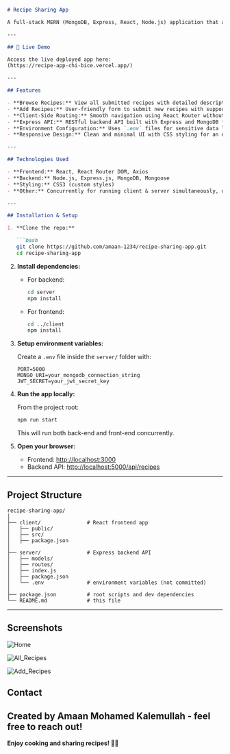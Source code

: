 ````markdown
# Recipe Sharing App

A full-stack MERN (MongoDB, Express, React, Node.js) application that allows users to share, browse, edit, and delete recipes. The app features user-friendly forms with multi-line inputs, rich recipe details (ingredients, steps), and responsive UI with React Router for seamless navigation.

---

## 🚀 Live Demo

Access the live deployed app here:  
(https://recipe-app-chi-bice.vercel.app/)

---

## Features

- **Browse Recipes:** View all submitted recipes with detailed descriptions, ingredients, and step-by-step instructions.
- **Add Recipes:** User-friendly form to submit new recipes with support for multi-line ingredients and steps.
- **Client-Side Routing:** Smooth navigation using React Router without page reloads.
- **Express API:** RESTful backend API built with Express and MongoDB for data storage.
- **Environment Configuration:** Uses `.env` files for sensitive data like MongoDB URI and JWT secrets.
- **Responsive Design:** Clean and minimal UI with CSS styling for an enhanced user experience.

---

## Technologies Used

- **Frontend:** React, React Router DOM, Axios
- **Backend:** Node.js, Express.js, MongoDB, Mongoose
- **Styling:** CSS3 (custom styles)
- **Other:** Concurrently for running client & server simultaneously, dotenv for environment variables

---

## Installation & Setup

1. **Clone the repo:**

   ```bash
   git clone https://github.com/amaan-1234/recipe-sharing-app.git
   cd recipe-sharing-app
````

2. **Install dependencies:**

   * For backend:

     ```bash
     cd server
     npm install
     ```

   * For frontend:

     ```bash
     cd ../client
     npm install
     ```

3. **Setup environment variables:**

   Create a `.env` file inside the `server/` folder with:

   ```env
   PORT=5000
   MONGO_URI=your_mongodb_connection_string
   JWT_SECRET=your_jwt_secret_key
   ```

4. **Run the app locally:**

   From the project root:

   ```bash
   npm run start
   ```

   This will run both back-end and front-end concurrently.

5. **Open your browser:**

   * Frontend: [http://localhost:3000](http://localhost:3000)
   * Backend API: [http://localhost:5000/api/recipes](http://localhost:5000/api/)

---

## Project Structure

```
recipe-sharing-app/
│
├── client/               # React frontend app
│   ├── public/
│   ├── src/
│   ├── package.json
│
├── server/               # Express backend API
│   ├── models/
│   ├── routes/
│   ├── index.js
│   ├── package.json
│   └── .env              # environment variables (not committed)
│
├── package.json          # root scripts and dev dependencies
└── README.md             # this file
```

---

## Screenshots
![Home](https://github.com/user-attachments/assets/6fb7193c-cd4a-4a36-b78c-dd603fabbe03)

![All_Recipes](https://github.com/user-attachments/assets/dae0f12c-97bf-4970-8ac5-b6d7ac119d96)

![Add_Recipes](https://github.com/user-attachments/assets/993dcaf0-2e83-424e-88f7-67c4f785d2c5)


## Contact

Created by Amaan Mohamed Kalemullah - feel free to reach out!
---
**Enjoy cooking and sharing recipes! 🍳🍲**
```
